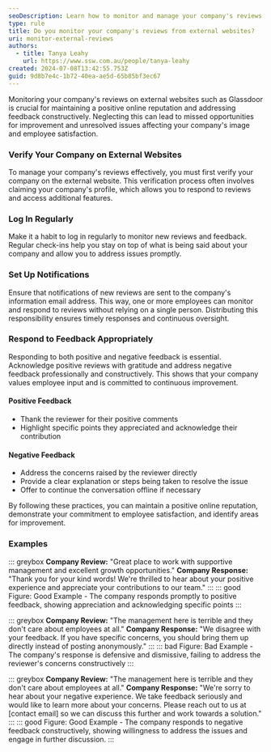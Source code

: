 ```yaml
---
seoDescription: Learn how to monitor and manage your company's reviews on external websites like Glassdoor effectively.
type: rule
title: Do you monitor your company's reviews from external websites?
uri: monitor-external-reviews
authors:
  - title: Tanya Leahy
    url: https://www.ssw.com.au/people/tanya-leahy
created: 2024-07-08T13:42:55.753Z
guid: 9d8b7e4c-1b72-40ea-ae5d-65b85bf3ec67
---
```


Monitoring your company's reviews on external websites such as Glassdoor is crucial for maintaining a positive online reputation and addressing feedback constructively. Neglecting this can lead to missed opportunities for improvement and unresolved issues affecting your company's image and employee satisfaction.

<!--endintro-->

### Verify Your Company on External Websites

To manage your company's reviews effectively, you must first verify your company on the external website. This verification process often involves claiming your company's profile, which allows you to respond to reviews and access additional features.

### Log In Regularly

Make it a habit to log in regularly to monitor new reviews and feedback. Regular check-ins help you stay on top of what is being said about your company and allow you to address issues promptly.

### Set Up Notifications

Ensure that notifications of new reviews are sent to the company's information email address. This way, one or more employees can monitor and respond to reviews without relying on a single person. Distributing this responsibility ensures timely responses and continuous oversight.

### Respond to Feedback Appropriately

Responding to both positive and negative feedback is essential. Acknowledge positive reviews with gratitude and address negative feedback professionally and constructively. This shows that your company values employee input and is committed to continuous improvement.

#### Positive Feedback

* Thank the reviewer for their positive comments
* Highlight specific points they appreciated and acknowledge their contribution

#### Negative Feedback

* Address the concerns raised by the reviewer directly
* Provide a clear explanation or steps being taken to resolve the issue
* Offer to continue the conversation offline if necessary

By following these practices, you can maintain a positive online reputation, demonstrate your commitment to employee satisfaction, and identify areas for improvement.

### Examples

::: greybox
**Company Review:**
"Great place to work with supportive management and excellent growth opportunities."
**Company Response:**
"Thank you for your kind words! We're thrilled to hear about your positive experience and appreciate your contributions to our team."
:::
::: good
Figure: Good Example - The company responds promptly to positive feedback, showing appreciation and acknowledging specific points
:::

::: greybox
**Company Review:**
"The management here is terrible and they don't care about employees at all."
**Company Response:**
"We disagree with your feedback. If you have specific concerns, you should bring them up directly instead of posting anonymously."
:::
::: bad
Figure: Bad Example - The company's response is defensive and dismissive, failing to address the reviewer's concerns constructively
:::

::: greybox
**Company Review:**
"The management here is terrible and they don't care about employees at all."
**Company Response:**
"We're sorry to hear about your negative experience. We take feedback seriously and would like to learn more about your concerns. Please reach out to us at [contact email] so we can discuss this further and work towards a solution."
:::
::: good
Figure: Good Example - The company responds to negative feedback constructively, showing willingness to address the issues and engage in further discussion.
:::
